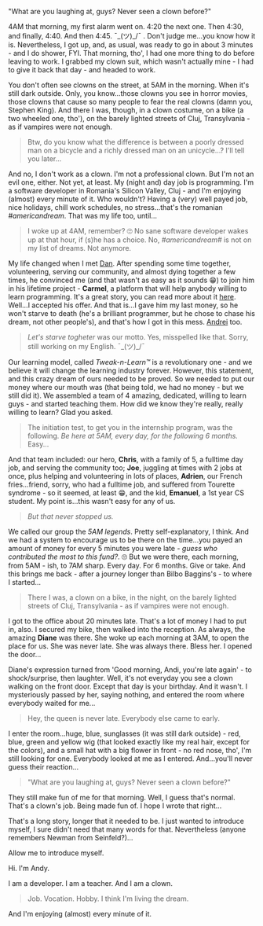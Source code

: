 "What are you laughing at, guys? Never seen a clown before?"

4AM that morning, my first alarm went on. 4:20 the next one. Then 4:30, and finally, 4:40. And then 4:45.  ¯\_(ツ)_/¯ . Don't judge me...you know how it is.
Nevertheless, I got up, and, as usual, was ready to go in about 3 minutes - and I do shower, FYI. That morning, tho', I had one more thing to do before leaving to work. I grabbed my clown suit, which wasn't actually mine - I had to give it back that day - and headed to work.

You don't often see clowns on the street, at 5AM in the morning. When it's still dark outside. Only, you know...those clowns you see in horror movies, those clowns that cause so many people to fear the real clowns (damn you, Stephen King). And there I was, though, in a clown costume, on a bike (a two wheeled one, tho'), on the barely lighted streets of Cluj, Transylvania - as if vampires were not enough.

> Btw, do you know what the difference is between a poorly dressed man on a bicycle and a richly dressed man on an unicycle...? I'll tell you later...


And no, I don't work as a clown. I'm not a professional clown. But I'm not an evil one, either. Not yet, at least. My (night and) day job is programming. I'm a software developer in Romania's Silicon Valley, Cluj - and I'm enjoying (almost) every minute of it. Who wouldn't? Having a (very) well payed job, nice holidays, chill work schedules, no stress...that's the romanian *#americandream*. That was my life too, until...

> I woke up at 4AM, remember? 🙄 No sane software developer wakes up at that hour, if (s)he has a choice. No, *#americandream#* is not on my list of dreams. Not anymore.

My life changed when I met [Dan](https://carmel.io/story/idancali). After spending some time together, volunteering, serving our community, and almost dying together a few times, he convinced me (and that wasn't as easy as it sounds 😁) to join him in his lifetime project - __Carmel__, a platform that will help anybody willing to learn programming. It's a great story, you can read more about it [here](https://carmel.io/story). Well...I accepted his offer. And that is...I gave him my last money, so he won't starve to death (he's a brilliant programmer, but he chose to chase his dream, not other people's), and that's how I got in this mess. [Andrei](https://carmel.io/story/andreiwrites) too.

> *Let's starve togheter* was our motto. Yes, misspelled like that. Sorry, still working on my English. ¯\_(ツ)_/¯

Our learning model, called *Tweak-n-Learn™* is a revolutionary one - and we believe it will change the learning industry forever. However, this statement, and this crazy dream of ours needed to be proved. So we needed to put our money where our mouth was (that being told, we had no money - but we still did it). We assembled a team of 4 amazing, dedicated, willing to learn guys - and started teaching them. How did we know they're really, really willing to learn? Glad you asked.

> The initiation test, to get you in the internship program, was the following. *Be here at 5AM, every day, for the following 6 months.* Easy...

And that team included: our hero, __Chris__, with a family of 5, a fulltime day job, and serving the community too; __Joe__, juggling at times with 2 jobs at once, plus helping and volunteering in lots of places, __Adrien__, our French fries...friend, sorry, who had a fulltime job, and suffered from Tourette syndrome - so it seemed, at least 😁, and the kid, __Emanuel__, a 1st year CS student. My point is...this wasn't easy for any of us. 

> *But that never stopped us.*

We called our group the *5AM legends*. Pretty self-explanatory, I think. And we had a system to encourage us to be there on the time...you payed an amount of money for every 5 minutes you were late - *guess who contributed the most to this fund?*. 🙄 But we were there, each morning, from 5AM - ish, to 7AM sharp. Every day. For 6 months. Give or take. And this brings me back - after a journey longer than Bilbo Baggins's - to where I started...

> There I was, a clown on a bike, in the night, on the barely lighted streets of Cluj, Transylvania - as if vampires were not enough.

I got to the office about 20 minutes late. That's a lot of money I had to put in, also. I secured my bike, then walked into the reception. As always, the amazing __Diane__ was there. She woke up each morning at 3AM, to open the place for us. She was never late. She was always there. Bless her. I opened the door...

Diane's expression turned from 'Good morning, Andi, you're late again' - to shock/surprise, then laughter. Well, it's not everyday you see a clown walking on the front door. Except that day is your birthday. And it wasn't. I mysteriously passed by her, saying nothing, and entered the room where everybody waited for me...

> Hey, the queen is never late. Everybody else came to early.

I enter the room...huge, blue, sunglasses (it was still dark outside) - red, blue, green and yellow wig (that looked exactly like my real hair, except for the colors), and a small hat with a big flower in front - no red nose, tho', I'm still looking for one. Everybody looked at me as I entered. And...you'll never guess their reaction...

> "What are you laughing at, guys? Never seen a clown before?"

They still make fun of me for that morning. Well, I guess that's normal. That's a clown's job. Being made fun of. I hope I wrote that right...

That's a long story, longer that it needed to be. I just wanted to introduce myself, I sure didn't need that many words for that. Nevertheless (anyone remembers Newman from Seinfeld?)...

Allow me to introduce myself.

Hi. I'm Andy.

I am a developer. I am a teacher. And I am a clown.

> Job. Vocation. Hobby. I think I'm living the dream.

And I'm enjoying (almost) every minute of it.



